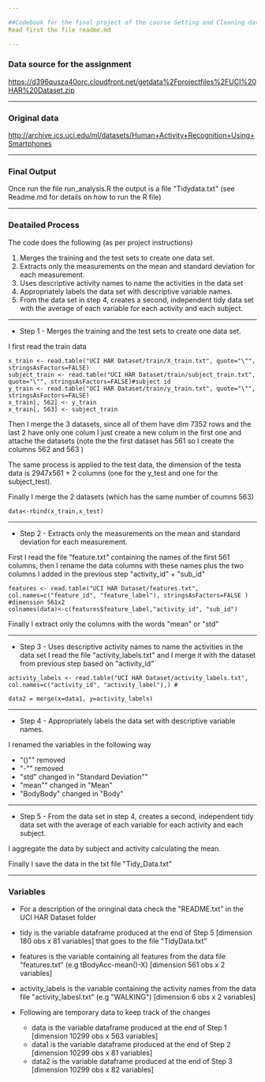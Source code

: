 ```yaml
---

##Codebook for the final project of the course Getting and Cleaning data
Read first the file readme.md

---
```



### Data source for the assignment
https://d396qusza40orc.cloudfront.net/getdata%2Fprojectfiles%2FUCI%20HAR%20Dataset.zip 

-------

### Original data
http://archive.ics.uci.edu/ml/datasets/Human+Activity+Recognition+Using+Smartphones

--------

### Final Output
Once run the file run_analysis.R the output is a file "Tidydata.txt" (see Readme.md for details on how to run the R file)

------


### Deatailed Process
The code does the following (as per project instructions)

1. Merges the training and the test sets to create one data set.
2. Extracts only the measurements on the mean and standard deviation for each measurement. 
3. Uses descriptive activity names to name the activities in the data set
4. Appropriately labels the data set with descriptive variable names. 
5. From the data set in step 4, creates a second, independent tidy data set with the average of each variable for each activity and each subject.


---

* Step 1 - Merges the training and the test sets to create one data set.

I first read the train data

```
x_train <- read.table("UCI HAR Dataset/train/X_train.txt", quote="\"", stringsAsFactors=FALSE)
subject_train <- read.table("UCI HAR Dataset/train/subject_train.txt", quote="\"", stringsAsFactors=FALSE)#subject id
y_train <- read.table("UCI HAR Dataset/train/y_train.txt", quote="\"", stringsAsFactors=FALSE)
x_train[, 562] <- y_train
x_train[, 563] <- subject_train
```

Then I merge the 3 datasets, since all of them have dim 7352 rows and the last 2 have only one colum I just create a new colum in the first one and attache the datasets (note the the first dataset has 561 so I create the columns 562 and 563 )

The same process is applied to the test data, the dimension of the testa data is 2947x561 + 2 columns (one for the y_test and one for the subject_test).

Finally I merge the 2 datasets (which has the same number of coumns 563)

```
data<-rbind(x_train,x_test)

```

----

* Step 2 - Extracts only the measurements on the mean and standard deviation for each measurement. 

First I read the file "feature.txt" containing the names of the first 561 columns, then I rename the data columns with these names plus the two columns I added in the previous step "activity_id" + "sub_id" 

```
features <- read.table("UCI HAR Dataset/features.txt", col.names=c("feature_id", "feature_label"), stringsAsFactors=FALSE ) #dimension 561x2
colnames(data)<-c(features$feature_label,"activity_id", "sub_id")
```

Finally I extract only the columns with the words "mean" or "std"

--------

* Step 3 - Uses descriptive activity names to name the activities in the data set
I read the file  "activity_labels.txt" and I merge it with the dataset from previous step based on "activity_id"

```
activity_labels <- read.table("UCI HAR Dataset/activity_labels.txt", col.names=c("activity_id", "activity_label"),) #

data2 = merge(x=data1, y=activity_labels)
```

---

* Step 4 - Appropriately labels the data set with descriptive variable names. 

I renamed the variables in the following way


+ "()"" removed
+ "-"" removed
+ "std" changed in "Standard Deviation""
+ "mean"" changed in "Mean"
+ "BodyBody" changed in "Body"

--------

* Step 5 - From the data set in step 4, creates a second, independent tidy data set with the average of each variable for each activity and each subject.

I aggregate the data by subject and activity calculating the mean.

Finally I save the data in the txt file "Tidy_Data.txt"

------------

### Variables
* For a description of the oringinal data check the "README.txt" in the UCI HAR Dataset folder

* tidy is the variable dataframe  produced at the end of Step 5 [dimension 180 obs x 81 variables] that goes to the file "TidyData.txt" 

* features is the variable containing all features from the data file "features.txt" (e.g tBodyAcc-mean()-X) [dimension 561 obs x 2 variables]

* activity_labels is the variable containing the activity names from the data file "activity_labesl.txt" (e.g "WALKING") [dimension 6 obs x 2 variables]

* Following are temporary data to keep track of the changes
    + data is the variable dataframe produced at the end of Step 1 [dimension 10299 obs x 563 variables]
    + data1 is the variable dataframe  produced at the end of Step 2 [dimension 10299 obs x 81 variables]
    + data2 is the variable dataframe  produced at the end of Step 3 [dimension 10299 obs x 82 variables]
